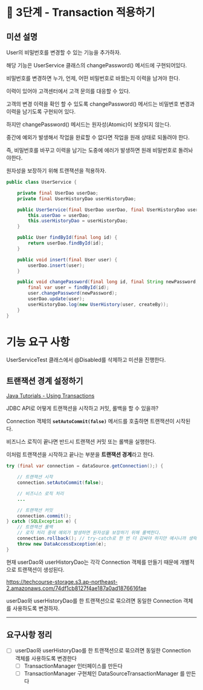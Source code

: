 # 🚀 3단계 - Transaction 적용하기

## **미션 설명**

User의 비밀번호를 변경할 수 있는 기능을 추가하자.

해당 기능은 UserService 클래스의 changePassword() 메서드에 구현되어있다.

비밀번호를 변경하면 누가, 언제, 어떤 비밀번호로 바꿨는지 이력을 남겨야 한다.

이력이 있어야 고객센터에서 고객 문의를 대응할 수 있다.

고객의 변경 이력을 확인 할 수 있도록 changePassword() 메서드는 비밀번호 변경과 이력을 남기도록 구현되어 있다.

하지만 changePassword() 메서드는 원자성(Atomic)이 보장되지 않는다.

중간에 예외가 발생해서 작업을 완료할 수 없다면 작업을 원래 상태로 되돌려야 한다.

즉, 비밀번호를 바꾸고 이력을 남기는 도중에 에러가 발생하면 원래 비밀번호로 돌려놔야한다.

원자성을 보장하기 위해 트랜잭션을 적용하자.

```java
public class UserService {

    private final UserDao userDao;
    private final UserHistoryDao userHistoryDao;

    public UserService(final UserDao userDao, final UserHistoryDao userHistoryDao) {
        this.userDao = userDao;
        this.userHistoryDao = userHistoryDao;
    }

    public User findById(final long id) {
        return userDao.findById(id);
    }

    public void insert(final User user) {
        userDao.insert(user);
    }

    public void changePassword(final long id, final String newPassword, final String createBy) {
        final var user = findById(id);
        user.changePassword(newPassword);
        userDao.update(user);
        userHistoryDao.log(new UserHistory(user, createBy));
    }
}

```

# **기능 요구 사항**

UserServiceTest 클래스에서 @Disabled를 삭제하고 미션을 진행한다.

## **트랜잭션 경계 설정하기**

[Java Tutorials - Using Transactions](https://docs.oracle.com/javase/tutorial/jdbc/basics/transactions.html)

JDBC API로 어떻게 트랜잭션을 시작하고 커밋, 롤백을 할 수 있을까?

Connection 객체의 **`setAutoCommit(false)`** 메서드를 호출하면 트랜잭션이 시작된다.

비즈니스 로직이 끝나면 반드시 트랜잭션 커밋 또는 롤백을 실행한다.

이처럼 트랜잭션을 시작하고 끝나는 부분을 **트랜잭션 경계**라고 한다.

```java
try (final var connection = dataSource.getConnection();) {

    // 트랜잭션 시작
    connection.setAutoCommit(false);

    // 비즈니스 로직 처리
    ...

    // 트랜잭션 커밋
    connection.commit();
} catch (SQLException e) {
    // 트랜잭션 롤백
    // 로직 처리 중에 예외가 발생하면 원자성을 보장하기 위해 롤백한다.
    connection.rollback(); // try-catch로 한 번 더 감싸야 하지만 예시니까 생략
    throw new DataAccessException(e);
}

```

현재 userDao와 userHistoryDao는 각각 Connection 객체를 만들기 때문에 개별적으로 트랜잭션이 생성된다.

https://techcourse-storage.s3.ap-northeast-2.amazonaws.com/74df1cb8127f4ae187a0ad1876616fae

userDao와 userHistoryDao를 한 트랜잭션으로 묶으려면 동일한 Connection 객체를 사용하도록 변경하자.

---
## 요구사항 정리

- [ ] userDao와 userHistoryDao를 한 트랜잭션으로 묶으려면 동일한 Connection 객체를 사용하도록 변경한다
    - [ ] TransactionManager 인터페이스를 만든다
    - [ ] TransactionManager 구현체인 DataSourceTransactionManager 를 만든다